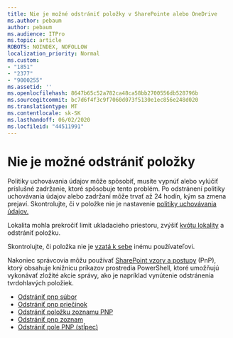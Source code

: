 ```yaml
---
title: Nie je možné odstrániť položky v SharePointe alebo OneDrive
ms.author: pebaum
author: pebaum
ms.audience: ITPro
ms.topic: article
ROBOTS: NOINDEX, NOFOLLOW
localization_priority: Normal
ms.custom:
- "1851"
- "2377"
- "9000255"
ms.assetid: ''
ms.openlocfilehash: 8647b65c52a782ca48ca58bb2700556db528796b
ms.sourcegitcommit: bc7d6f4f3c9f7060d073f5130e1ec856e248d020
ms.translationtype: MT
ms.contentlocale: sk-SK
ms.lasthandoff: 06/02/2020
ms.locfileid: "44511991"
---
```

# <a name="unable-to-delete-items"></a>Nie je možné odstrániť položky

Politiky uchovávania údajov môže spôsobiť, musíte vypnúť alebo vylúčiť príslušné zadržanie, ktoré spôsobuje tento problém. Po odstránení politiky uchovávania údajov alebo zadržaní môže trvať až 24 hodín, kým sa zmena prejaví. Skontrolujte, či v položke nie je nastavenie [politiky uchovávania údajov.](https://docs.microsoft.com/microsoft-365/compliance/retention-policies)

Lokalita mohla prekročiť limit ukladacieho priestoru, zvýšiť [kvótu lokality](https://docs.microsoft.com/powershell/module/sharepoint-online/set-sposite?view=sharepoint-ps) a odstrániť položku.

Skontrolujte, či položka nie je [vzatá k sebe](https://support.office.com/article/check-out-check-in-or-discard-changes-to-files-in-a-library-7e2c12a9-a874-4393-9511-1378a700f6de) inému používateľovi.

Nakoniec správcovia môžu používať [SharePoint vzory a postupy](https://docs.microsoft.com/powershell/sharepoint/sharepoint-pnp/sharepoint-pnp-cmdlets?view=sharepoint-ps#installation) (PnP), ktorý obsahuje knižnicu príkazov prostredia PowerShell, ktoré umožňujú vykonávať zložité akcie správy, ako je napríklad vynútenie odstránenia tvrdohlavých položiek.
- [Odstrániť pnp súbor](https://docs.microsoft.com/powershell/module/sharepoint-pnp/remove-pnpfile?view=sharepoint-ps)
- [Odstrániť pnp priečinok](https://docs.microsoft.com/powershell/module/sharepoint-pnp/remove-pnpfolder?view=sharepoint-ps)
- [Odstrániť položku zoznamu PNP](https://docs.microsoft.com/powershell/module/sharepoint-pnp/remove-pnplistitem?view=sharepoint-ps)
- [Odstrániť pnp zoznam](https://docs.microsoft.com/powershell/module/sharepoint-pnp/remove-pnplist?view=sharepoint-ps)
- [Odstrániť pole PNP (stĺpec)](https://docs.microsoft.com/powershell/module/sharepoint-pnp/remove-pnpfield?view=sharepoint-ps)